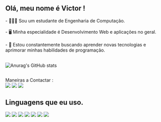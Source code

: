 <h2>Olá, meu nome é Victor !</h2>
<div>
   - 👨🏽‍🎓 Sou um estudante de Engenharia de Computação.<br><br>
   - 🖥️ Minha especialidade é Desenvolvimento Web e aplicações no geral.<br><br>
   - 🤯 Estou constantemente buscando aprender novas tecnologias e aprimorar minhas habilidades de programação.<br><br>

   ![Anurag's GitHub stats](https://github-readme-stats.vercel.app/api?username=filgueira5&show_icons=true&theme=radical)
</div>
<h2></h2>Maneiras a Contactar :</h2>
<div>
   <a href="https://instagram.com/dev.filgueiras?igsh=eHExc3NiaTZqdm0w"> <img src="https://img.shields.io/badge/Instagram-E4405F?style=for-the-badge&logo=instagram&logoColor=white"></a>
   <a href="https://github.com/filgueira5"> <img src="https://img.shields.io/badge/GitHub-100000?style=for-the-badge&logo=github&logoColor=white"></a>
   <a href="mailto:dev.filgueiras@gmail.com"> <img src="https://img.shields.io/badge/Gmail-D14836?style=for-the-badge&logo=gmail&logoColor=white"></a>
</div>
<h2>Linguagens que eu uso.</h2>
<div>
   <img src="https://img.shields.io/badge/HTML5-E34F26?style=for-the-badge&logo=html5&logoColor=white">
   <img src="https://img.shields.io/badge/CSS3-1572B6?style=for-the-badge&logo=css3&logoColor=white">
   <img src="https://img.shields.io/badge/Bootstrap-563D7C?style=for-the-badge&logo=bootstrap&logoColor=white">
   <img src="https://img.shields.io/badge/Sass-CC6699?style=for-the-badge&logo=sass&logoColor=white">
   <img src="https://img.shields.io/badge/JavaScript-323330?style=for-the-badge&logo=javascript&logoColor=F7DF1E">
   <img src="https://img.shields.io/badge/React-20232A?style=for-the-badge&logo=react&logoColor=61DAFB">
   <img src="https://img.shields.io/badge/C-00599C?style=for-the-badge&logo=c&logoColor=white">
</div>
